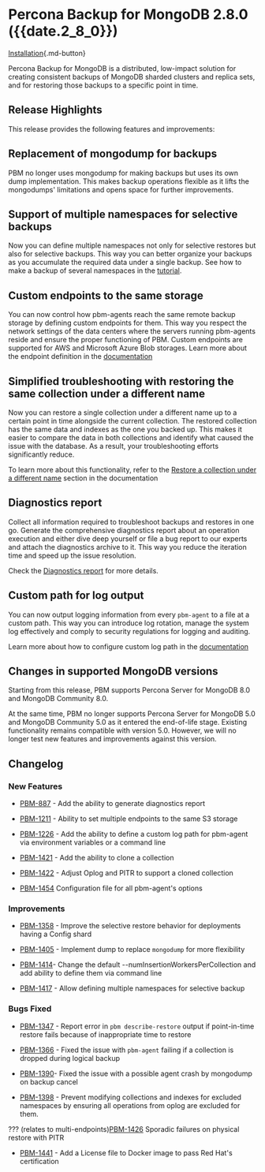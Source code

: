 # Percona Backup for MongoDB 2.8.0 ({{date.2_8_0}})

[Installation](../installation.md){.md-button}


Percona Backup for MongoDB is a distributed, low-impact solution for creating consistent backups of MongoDB sharded clusters and replica sets, and for restoring those backups to a specific point in time.

## Release Highlights

This release provides the following features and improvements:

## Replacement of mongodump for backups

PBM no longer uses mongodump for making backups but uses its own dump implementation. This makes backup operations flexible as it lifts the mongodumps' limitations and opens space for further improvements. 

## Support of multiple namespaces for selective backups

Now you can define multiple namespaces not only for selective restores but also for selective backups. This way you can better organize your backups as you accumulate the required data under a single backup. See how to make a backup of several namespaces in the [tutorial](../usage/start-backup.md#__tabbed_1_3).

## Custom endpoints to the same storage

You can now control how pbm-agents reach the same remote backup storage by defining custom endpoints for them. This way you respect the network settings of the data centers where the servers running  pbm-agents reside and ensure the proper functioning of PBM. Custom endpoints are supported for AWS and Microsoft Azure Blob storages. Learn more about the endpoint definition in the [documentation](../details/storage-configuration.md#support-of-multiple-endpoints-to-the-same-S3-storage)

## Simplified troubleshooting with restoring the same collection under a different name

Now you can restore a single collection under a different name up to a certain point in time alongside the current collection. The restored collection has the same data and indexes as the one you backed up. This makes it easier to compare the data in both collections and identify what caused the issue with the database. As a result, your troubleshooting efforts significantly reduce.

To learn more about this functionality, refer to the [Restore a collection under a different name](../features/selective-backup.md#restore-a-collection-under-a-different-name) section in the documentation

## Diagnostics report

Collect all information required to troubleshoot backups and restores in one go. Generate the comprehensive diagnostics report about an operation execution and either dive deep yourself or file a bug report to our experts and attach  the diagnostics archive to it. This way you reduce the iteration time and speed up the issue resolution.

Check the [Diagnostics report](../troubleshoot/pbm-report.md) for more details.

## Custom path for log output

You can now output logging information from every `pbm-agent` to a file at a custom path. This way you can introduce log rotation, manage the system log effectively and comply to security regulations for logging and auditing. 

Learn more about how to configure custom log path in the [documentation](../manage/logpath.md)

## Changes in supported MongoDB versions

Starting from this release, PBM supports Percona Server for MongoDB 8.0 and MongoDB Community 8.0. 

At the same time, PBM no longer supports Percona Server for MongoDB 5.0 and MongoDB Community 5.0 as it entered the end-of-life stage. Existing functionality remains compatible with version 5.0. However, we will no longer test new features and improvements against this version.

## Changelog

### New Features

* [PBM-887](https://perconadev.atlassian.net/browse/PBM-887) - Add the ability to generate diagnostics report

* [PBM-1211](https://perconadev.atlassian.net/browse/PBM-1211) - Ability to set multiple endpoints to the same S3 storage

* [PBM-1226](https://perconadev.atlassian.net/browse/PBM-1226) - Add the ability to define a custom log path for pbm-agent via environment variables or a command line

* [PBM-1421](https://perconadev.atlassian.net/browse/PBM-1421) - Add the ability to clone a collection

* [PBM-1422](https://perconadev.atlassian.net/browse/PBM-1422) - Adjust Oplog and PITR to support a cloned collection

* [PBM-1454](https://perconadev.atlassian.net/browse/PBM-1454) Configuration file for all pbm-agent's options

### Improvements

* [PBM-1358](https://perconadev.atlassian.net/browse/PBM-1358) - Improve the selective restore behavior for deployments having a Config shard

* [PBM-1405](https://perconadev.atlassian.net/browse/PBM-1405) - Implement dump to replace `mongodump` for more flexibility

* [PBM-1414](https://perconadev.atlassian.net/browse/PBM-1414)- Change the default --numInsertionWorkersPerCollection and add ability to define them via command line

* [PBM-1417](https://perconadev.atlassian.net/browse/PBM-1417) - Allow defining multiple namespaces for selective backup


### Bugs Fixed

* [PBM-1347](https://perconadev.atlassian.net/browse/PBM-1347) - Report error in `pbm describe-restore` output if point-in-time restore fails because of inappropriate time to restore

* [PBM-1366](https://perconadev.atlassian.net/browse/PBM-1366) - Fixed the issue with `pbm-agent` failing if a collection is dropped during logical backup  
* [PBM-1390](https://perconadev.atlassian.net/browse/PBM-1390)- Fixed the issue with a possible agent crash by mongodump on backup cancel

* [PBM-1398](https://perconadev.atlassian.net/browse/PBM-1398) - Prevent modifying collections and indexes for excluded namespaces by ensuring all operations from oplog are excluded for them. 

??? (relates to multi-endpoints)[PBM-1426](https://perconadev.atlassian.net/browse/PBM-1426) Sporadic failures on physical restore with PITR

* [PBM-1441](https://perconadev.atlassian.net/browse/PBM-1441) - Add a License file to Docker image to pass Red Hat's certification





